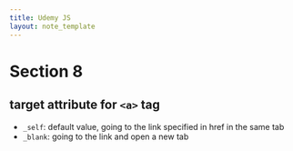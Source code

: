 ```yaml
---
title: Udemy JS
layout: note_template
---
```


# Section 8

## target attribute for `<a>` tag
- `_self`: default value, going to the link specified in href in the same tab
- `_blank`: going to the link and open a new tab
